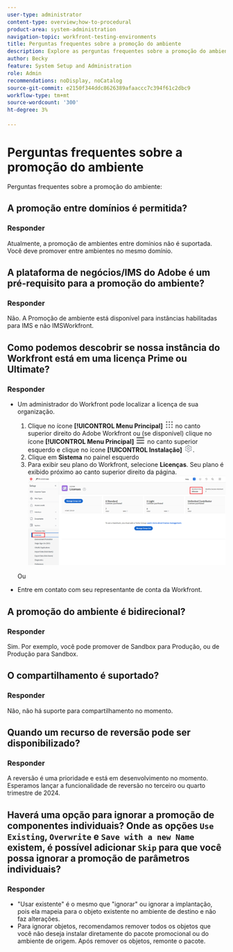 ```yaml
---
user-type: administrator
content-type: overview;how-to-procedural
product-area: system-administration
navigation-topic: workfront-testing-environments
title: Perguntas frequentes sobre a promoção do ambiente
description: Explore as perguntas frequentes sobre a promoção do ambiente Workfront.
author: Becky
feature: System Setup and Administration
role: Admin
recommendations: noDisplay, noCatalog
source-git-commit: e2150f344ddc8626389afaaccc7c394f61c2dbc9
workflow-type: tm+mt
source-wordcount: '300'
ht-degree: 3%

---
```


# Perguntas frequentes sobre a promoção do ambiente

Perguntas frequentes sobre a promoção do ambiente:

## A promoção entre domínios é permitida?

### Responder

Atualmente, a promoção de ambientes entre domínios não é suportada. Você deve promover entre ambientes no mesmo domínio.

## A plataforma de negócios/IMS do Adobe é um pré-requisito para a promoção do ambiente?

### Responder

Não. A Promoção de ambiente está disponível para instâncias habilitadas para IMS e não IMSWorkfront.

## Como podemos descobrir se nossa instância do Workfront está em uma licença Prime ou Ultimate?

### Responder

* Um administrador do Workfront pode localizar a licença de sua organização.

   1. Clique no ícone **[!UICONTROL Menu Principal]** ![Menu Principal](/help/_includes/assets/main-menu-icon.png) no canto superior direito do Adobe Workfront ou (se disponível) clique no ícone **[!UICONTROL Menu Principal]** ![Menu Principal](/help/_includes/assets/main-menu-icon-left-nav.png) no canto superior esquerdo e clique no ícone **[!UICONTROL Instalação]** ![Instalação](/help/_includes/assets/gear-icon-setup.png).
   1. Clique em **Sistema** no painel esquerdo
   1. Para exibir seu plano do Workfront, selecione **Licenças**.
Seu plano é exibido próximo ao canto superior direito da página.
      ![](assets/locate-plan.png)

  Ou
* Entre em contato com seu representante de conta da Workfront.

## A promoção do ambiente é bidirecional?

### Responder

Sim. Por exemplo, você pode promover de Sandbox para Produção, ou de Produção para Sandbox.

## O compartilhamento é suportado?

### Responder

Não, não há suporte para compartilhamento no momento.

## Quando um recurso de reversão pode ser disponibilizado?

### Responder

A reversão é uma prioridade e está em desenvolvimento no momento. Esperamos lançar a funcionalidade de reversão no terceiro ou quarto trimestre de 2024.

## Haverá uma opção para ignorar a promoção de componentes individuais? Onde as opções `Use Existing`, `Overwrite` e `Save with a new Name` existem, é possível adicionar `Skip` para que você possa ignorar a promoção de parâmetros individuais?

### Responder


* &quot;Usar existente&quot; é o mesmo que &quot;ignorar&quot; ou ignorar a implantação, pois ela mapeia para o objeto existente no ambiente de destino e não faz alterações.
* Para ignorar objetos, recomendamos remover
todos os objetos que você não deseja instalar diretamente do pacote promocional ou do ambiente de origem. Após remover os objetos, remonte o pacote.

